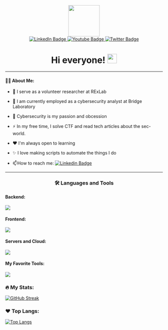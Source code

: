 
<div id="header" align="center">
  <img src="https://media.giphy.com/media/v1.Y2lkPTc5MGI3NjExZ2lxYXY2eHF1OHpvNmZrcXQ3N2E4eDR6OHV0andwNzFuYzB2MGJ6YSZlcD12MV9pbnRlcm5hbF9naWZfYnlfaWQmY3Q9Zw/R1MYZBEos2qyI/giphy.gif" width="100"/>
</div>

<div id="badges" align= "center">
  <a href="https://www.linkedin.com/in/derick-andrighetti/">
    <img src="https://img.shields.io/badge/LinkedIn-blue?style=for-the-badge&logo=linkedin&logoColor=white" alt="LinkedIn Badge"/>
  </a>
  <a href="mailto:derickcollege@gmail.com">
    <img src="https://img.shields.io/badge/Email-red?style=for-the-badge&logo=Gmail&logoColor=white" alt="Youtube Badge"/>
  </a>
  <a href="https://twitter.com/rideckszz">
    <img src="https://img.shields.io/badge/Twitter-blue?style=for-the-badge&logo=twitter&logoColor=white" alt="Twitter Badge"/>
  </a>
</div>
<div id="views" align="center">
  <a>
    <img src="https://komarev.com/ghpvc/?username=rideckszz&style=flat-square&color=blue" alt=""/>
    </a>
</div>

<h1 align="center">
  Hi everyone!
  <img src="https://media.giphy.com/media/hvRJCLFzcasrR4ia7z/giphy.gif" width="30px"/>
</h1>

---

#### :man_technologist: About Me:
- 🥼 I serve as a volunteer researcher at RExLab 
- 👔 I am currently employed as a cybersecurity analyst at Bridge Laboratory
- :seedling: Cybersecurity is my passion and obcession

- :zap: In my free time, I solve CTF and read tech articles about the sec-world.

- :heart: I'm always open to learning

- ✨ I love making scripts to automate the things I do

- :mailbox:How to reach me: [![Linkedin Badge](https://img.shields.io/badge/-kakbar-blue?style=flat&logo=Linkedin&logoColor=white)](https://www.linkedin.com/in/derick-andrighetti/)

---
<h3 align="center">
  🛠 Languages and Tools
</h3>

#### Backend:
![](https://icons.anoyi.com/?iconBgColor=4b5563&icons=python,java,c++,c,csharp,django,bash,arduino,lua,javascript)


#### Frontend:
![](https://icons.anoyi.com/?iconBgColor=4b5563&icons=html5,css3,react,typescript)

#### Servers and Cloud:
![](https://icons.anoyi.com/?iconBgColor=4b5563&icons=aws,azure,cloudflare,nginx)

#### My Favorite Tools:
![](https://icons.anoyi.com/?iconBgColor=4b5563&icons=figma,github,linux,docker,kubernetes,notion,raspberrypi,unity,vscode)

### :fire: My Stats:

[![GitHub Streak](https://github-readme-streak-stats.herokuapp.com?user=rideckszz&theme=midnight-purple&hide_border=true&date_format=j%20M%5B%20Y%5D&exclude_days=Sun%2CSat)](https://git.io/streak-stats)

### :heart: Top Langs:
[![Top Langs](https://github-readme-stats.vercel.app/api/top-langs/?username=rideckszz&layout=compact&theme=vision-friendly-dark)](https://github.com/anuraghazra/github-readme-stats)
